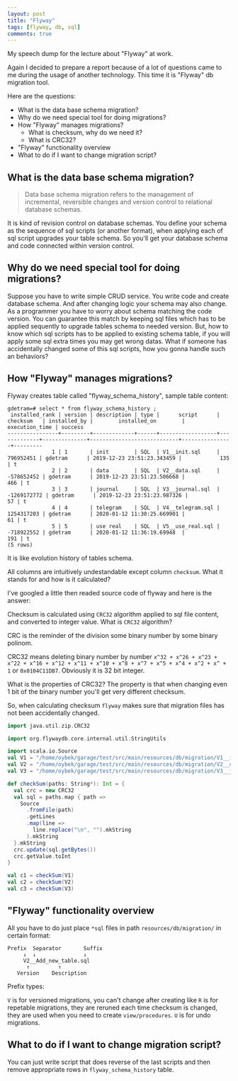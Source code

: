 ```yaml
---
layout: post
title: "Flyway"
tags: [flyway, db, sql]
comments: true
---
```


My speech dump for the lecture about "Flyway" at work.

Again I decided to prepare a report because of a lot of questions came to me
during the usage of another technology. This time it is "Flyway" db migration tool.

Here are the questions:
* What is the data base schema migration?
* Why do we need special tool for doing migrations?
* How "Flyway" manages migrations?
  * What is checksum, why do we need it?
  * What is CRC32?
* "Flyway" functionality overview
* What to do if I want to change migration script?

## What is the data base schema migration?

> Data base schema migration refers to the management of incremental, reversible
> changes and version control to relational database schemas.

It is kind of revision control on database schemas. You define your schema as
the sequence of sql scripts (or another format), when applying each of sql script
upgrades your table schema. So you'll get your database schema and code connected
within version control.

## Why do we need special tool for doing migrations?

Suppose you have to write simple CRUD service. You write code and create database schema.
And after changing logic your schema may also change. As a programmer you have to worry
about schema matching the code version. You can guarantee this match by keeping sql files
which has to be applied sequently to upgrade tables schema to needed version. But, how to know
which sql scripts has to be applied to existing schema table, if you will apply some sql
extra times you may get wrong datas. What if someone has accidentally changed some of this sql
scripts, how you gonna handle such an behaviors?

## How "Flyway" manages migrations?

Flyway creates table called "flyway_schema_history", sample table content:

```
gdetram=# select * from flyway_schema_history ;
 installed_rank | version | description | type |      script      |  checksum   | installed_by |        installed_on        | execution_time | success 
----------------+---------+-------------+------+------------------+-------------+--------------+----------------------------+----------------+---------
              1 | 1       | init        | SQL  | V1__init.sql     |   796952451 | gdetram      | 2019-12-23 23:51:23.343459 |            135 | t
              2 | 2       | data        | SQL  | V2__data.sql     |  -578652452 | gdetram      | 2019-12-23 23:51:23.506668 |            466 | t
              3 | 3       | journal     | SQL  | V3__journal.sql  | -1269172772 | gdetram      | 2019-12-23 23:51:23.987326 |             57 | t
              4 | 4       | telegram    | SQL  | V4__telegram.sql |  1254317203 | gdetram      | 2020-01-12 11:30:25.669901 |             61 | t
              5 | 5       | use real    | SQL  | V5__use_real.sql |  -718922552 | gdetram      | 2020-01-12 11:36:19.69948  |            191 | t
(5 rows)
```

It is like evolution history of tables schema.

All columns are intuitively undestandable except column `checksum`. What it stands for and how is it calculated?

I've googled a little then readed source code of flyway and here is the answer:

Checksum is calculated using `CRC32` algorithm applied to sql file content, and converted to integer value.
What is `CRC32` algorithm?

CRC is the reminder of the division some binary number by some binary polinom.

CRC32 means deleting binary number by number `x^32 + x^26 + x^23 + x^22 + x^16 + x^12 + x^11 + x^10 + x^8 + x^7 + x^5 + x^4 + x^2 + x^ + 1` or `0x0104C11DB7`.
Obviously it is 32 bit integer.

What is the properties of CRC32? The property is that when changing even 1 bit of the binary number you'll get very different checksum.

So, when calculating checksum `flyway` makes sure that migration files has not been accidentally changed.

```scala
import java.util.zip.CRC32

import org.flywaydb.core.internal.util.StringUtils

import scala.io.Source
val V1 = "/home/oybek/garage/test/src/main/resources/db/migration/V1__init.sql"
val V2 = "/home/oybek/garage/test/src/main/resources/db/migration/V2__data.sql"
val V3 = "/home/oybek/garage/test/src/main/resources/db/migration/V3__journal.sql"

def checkSum(paths: String*): Int = {
  val crc = new CRC32
  val sql = paths.map { path =>
    Source
      .fromFile(path)
      .getLines
      .map(line =>
        line.replace("\n", "").mkString
      ).mkString
  }.mkString
  crc.update(sql.getBytes())
  crc.getValue.toInt
}

val c1 = checkSum(V1)
val c2 = checkSum(V2)
val c3 = checkSum(V3)
```

## "Flyway" functionality overview

All you have to do just place `*sql` files in path `resources/db/migration/` in certain format:

```
Prefix  Separator       Suffix
     ↓  ↓               ↓
     V2__Add_new_table.sql
      ↑         ↑
   Version    Description
```

Prefix types:

`V` is for versioned migrations, you can't change after creating like
`R` is for repetable migrations, they are reruned each time checksum is changed, they are used
when you need to create `view/procedures`.
`U` is for undo migrations.

## What to do if I want to change migration script?

You can just write script that does reverse of the last scripts and then remove appropriate rows in `flyway_schema_history` table.

